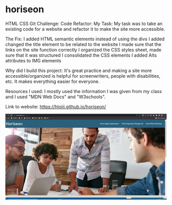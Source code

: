 # horiseon
HTML CSS Git Challenge: Code Refactor:
My Task: My task was to take an existing code for a website and refactor it to make the site more accessible.

The Fix: 
I added HTML semantic elements instead of using the divs
I added changed the title element to be related to the website
I made sure that the links on the site function correctly
I organized the CSS styles sheet, made sure that it was structured
I consolidated the CSS elements
I added Alts attributes to IMG elements

Why did I build this project:
It's great practice and making a site more accessible/organized is helpful for screenwriters, people with disabilities, etc.
It makes everything easier for everyone.

Resources I used:
I mostly used the information I was given from my class and I used "MDN Web Docs" and "W3schools".


Link to website: https://hloiii.github.io/horiseon/

![screenshot](https://github.com/HLOIII/horiseon/blob/main/assets/images/screenshot.PNG)

